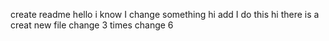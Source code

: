 create readme  hello
i know
I change something
hi add
I do this 
hi 
there is a
creat new file
change 3 times
change 6

